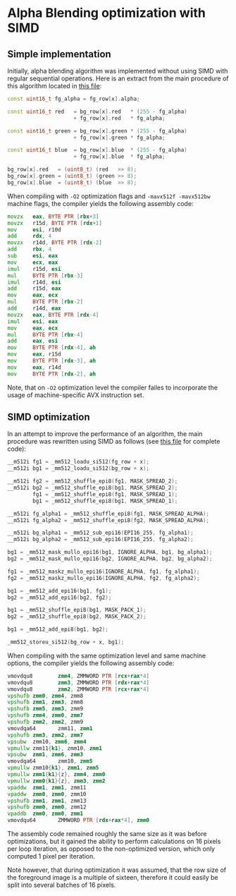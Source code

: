 # Alpha Blending optimization with SIMD

## Simple implementation

Initially, alpha blending algorithm was implemented without using SIMD with
regular sequential operations. Here is an extract from the main procedure of
this algorithm located in [this file](src/blending/blender_simple.cpp):

```cpp
const uint16_t fg_alpha = fg_row[x].alpha;

const uint16_t red   = bg_row[x].red   * (255 - fg_alpha)
                     + fg_row[x].red   * fg_alpha;

const uint16_t green = bg_row[x].green * (255 - fg_alpha)
                     + fg_row[x].green * fg_alpha;

const uint16_t blue  = bg_row[x].blue  * (255 - fg_alpha)
                     + fg_row[x].blue  * fg_alpha;

bg_row[x].red   = (uint8_t) (red   >> 8);
bg_row[x].green = (uint8_t) (green >> 8);
bg_row[x].blue  = (uint8_t) (blue  >> 8);
```

When compiling with `-O2` optimization flags and `-mavx512f -mavx512bw` machine
flags, the compiler yields the following assembly code:

```asm
movzx   eax, BYTE PTR [rbx+3]
movzx   r15d, BYTE PTR [rdx+1]
mov     esi, r10d
add     rdx, 4
movzx   r14d, BYTE PTR [rdx-2]
add     rbx, 4
sub     esi, eax
mov     ecx, eax
imul    r15d, esi
mul     BYTE PTR [rbx-3]
imul    r14d, esi
add     r15d, eax
mov     eax, ecx
mul     BYTE PTR [rbx-2]
add     r14d, eax
movzx   eax, BYTE PTR [rdx-4]
imul    esi, eax
mov     eax, ecx
mul     BYTE PTR [rbx-4]
add     eax, esi
mov     BYTE PTR [rdx-4], ah
mov     eax, r15d
mov     BYTE PTR [rdx-3], ah
mov     eax, r14d
mov     BYTE PTR [rdx-2], ah
```

Note, that on `-O2` optimization level the compiler failes to incorporate the
usage of machine-specific AVX instruction set.

## SIMD optimization

In an attempt to improve the performance of an algorithm, the main procedure
was rewritten using SIMD as follows (see
[this file](src/blending/blender_optimized.cpp) for complete code):

```cpp
__m512i fg1 = _mm512_loadu_si512(fg_row + x);
__m512i bg1 = _mm512_loadu_si512(bg_row + x);

__m512i fg2 = _mm512_shuffle_epi8(fg1, MASK_SPREAD_2);
__m512i bg2 = _mm512_shuffle_epi8(bg1, MASK_SPREAD_2);
        fg1 = _mm512_shuffle_epi8(fg1, MASK_SPREAD_1);
        bg1 = _mm512_shuffle_epi8(bg1, MASK_SPREAD_1);

__m512i fg_alpha1 = _mm512_shuffle_epi8(fg1, MASK_SPREAD_ALPHA);
__m512i fg_alpha2 = _mm512_shuffle_epi8(fg2, MASK_SPREAD_ALPHA);

__m512i bg_alpha1 = _mm512_sub_epi16(EPI16_255, fg_alpha1);
__m512i bg_alpha2 = _mm512_sub_epi16(EPI16_255, fg_alpha2);

bg1 = _mm512_mask_mullo_epi16(bg1, IGNORE_ALPHA, bg1, bg_alpha1);
bg2 = _mm512_mask_mullo_epi16(bg2, IGNORE_ALPHA, bg2, bg_alpha2);

fg1 = _mm512_maskz_mullo_epi16(IGNORE_ALPHA, fg1, fg_alpha1);
fg2 = _mm512_maskz_mullo_epi16(IGNORE_ALPHA, fg2, fg_alpha2);

bg1 = _mm512_add_epi16(bg1, fg1);
bg2 = _mm512_add_epi16(bg2, fg2);

bg1 = _mm512_shuffle_epi8(bg1, MASK_PACK_1);
bg2 = _mm512_shuffle_epi8(bg2, MASK_PACK_2);

bg1 = _mm512_add_epi8(bg1, bg2);

_mm512_storeu_si512(bg_row + x, bg1);
```

When compiling with the same optimization level and same machine options, the
compiler yields the following assembly code:

```asm
vmovdqu8        zmm4, ZMMWORD PTR [rcx+rax*4]
vmovdqu8        zmm3, ZMMWORD PTR [rdx+rax*4]
vmovdqu8        zmm2, ZMMWORD PTR [rcx+rax*4]
vpshufb zmm0, zmm4, zmm8
vpshufb zmm1, zmm3, zmm8
vpshufb zmm5, zmm3, zmm9
vpshufb zmm4, zmm0, zmm7
vpshufb zmm2, zmm2, zmm9
vmovdqa64       zmm11, zmm1
vpshufb zmm3, zmm2, zmm7
vpsubw  zmm10, zmm6, zmm4
vpmullw zmm11{k1}, zmm10, zmm1
vpsubw  zmm1, zmm6, zmm3
vmovdqa64       zmm10, zmm5
vpmullw zmm10{k1}, zmm1, zmm5
vpmullw zmm1{k1}{z}, zmm4, zmm0
vpmullw zmm0{k1}{z}, zmm3, zmm2
vpaddw  zmm1, zmm1, zmm11
vpaddw  zmm0, zmm0, zmm10
vpshufb zmm1, zmm1, zmm13
vpshufb zmm0, zmm0, zmm12
vpaddb  zmm0, zmm0, zmm1
vmovdqu64       ZMMWORD PTR [rdx+rax*4], zmm0
```

The assembly code remained roughly the same size as it was before optimizations,
but it gained the ability to perform calculations on 16 pixels per loop
iteration, as opposed to the non-optimized version, which only computed 1 pixel
per iteration.

Note however, that during optimization it was assumed, that the row size of the
foreground image is a multiple of sixteen, therefore it could easily be split
into several batches of 16 pixels.

